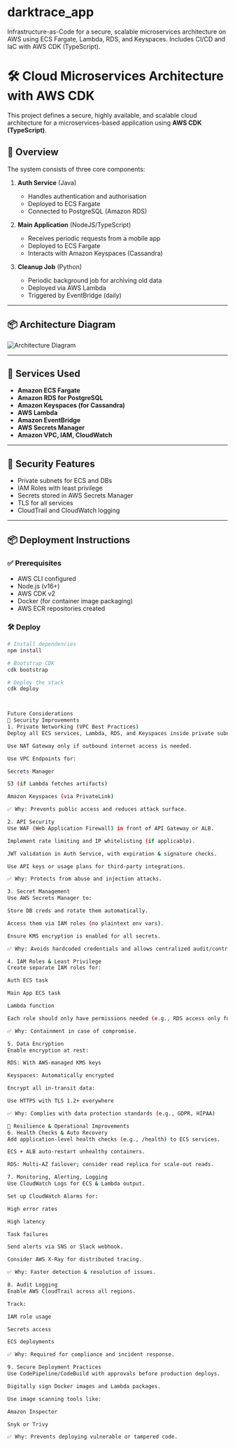 # darktrace_app
Infrastructure-as-Code for a secure, scalable microservices architecture on AWS using ECS Fargate, Lambda, RDS, and Keyspaces. Includes CI/CD and IaC with AWS CDK (TypeScript).


# 🛠️ Cloud Microservices Architecture with AWS CDK

This project defines a secure, highly available, and scalable cloud architecture for a microservices-based application using **AWS CDK (TypeScript)**.

## 🚀 Overview

The system consists of three core components:

1. **Auth Service** (Java)  
   - Handles authentication and authorisation  
   - Deployed to ECS Fargate  
   - Connected to PostgreSQL (Amazon RDS)

2. **Main Application** (NodeJS/TypeScript)  
   - Receives periodic requests from a mobile app  
   - Deployed to ECS Fargate  
   - Interacts with Amazon Keyspaces (Cassandra)

3. **Cleanup Job** (Python)  
   - Periodic background job for archiving old data  
   - Deployed via AWS Lambda  
   - Triggered by EventBridge (daily)

---

## 📦 Architecture Diagram

![Architecture Diagram](./docs/architecture.png)

---

## 🧱 Services Used

- **Amazon ECS Fargate**
- **Amazon RDS for PostgreSQL**
- **Amazon Keyspaces (for Cassandra)**
- **AWS Lambda**
- **Amazon EventBridge**
- **AWS Secrets Manager**
- **Amazon VPC, IAM, CloudWatch**

---

## 🔐 Security Features

- Private subnets for ECS and DBs
- IAM Roles with least privilege
- Secrets stored in AWS Secrets Manager
- TLS for all services
- CloudTrail and CloudWatch logging

---

## 📦 Deployment Instructions

### ✅ Prerequisites

- AWS CLI configured
- Node.js (v16+)
- AWS CDK v2
- Docker (for container image packaging)
- AWS ECR repositories created

### 🛠️ Deploy

```bash
# Install dependencies
npm install

# Bootstrap CDK
cdk bootstrap

# Deploy the stack
cdk deploy



Future Considerations
🔐 Security Improvements
1. Private Networking (VPC Best Practices)
Deploy all ECS services, Lambda, RDS, and Keyspaces inside private subnets.

Use NAT Gateway only if outbound internet access is needed.

Use VPC Endpoints for:

Secrets Manager

S3 (if Lambda fetches artifacts)

Amazon Keyspaces (via PrivateLink)

✅ Why: Prevents public access and reduces attack surface.

2. API Security
Use WAF (Web Application Firewall) in front of API Gateway or ALB.

Implement rate limiting and IP whitelisting (if applicable).

JWT validation in Auth Service, with expiration & signature checks.

Use API keys or usage plans for third-party integrations.

✅ Why: Protects from abuse and injection attacks.

3. Secret Management
Use AWS Secrets Manager to:

Store DB creds and rotate them automatically.

Access them via IAM roles (no plaintext env vars).

Ensure KMS encryption is enabled for all secrets.

✅ Why: Avoids hardcoded credentials and allows centralized audit/control.

4. IAM Roles & Least Privilege
Create separate IAM roles for:

Auth ECS task

Main App ECS task

Lambda function

Each role should only have permissions needed (e.g., RDS access only for Auth service).

✅ Why: Containment in case of compromise.

5. Data Encryption
Enable encryption at rest:

RDS: With AWS-managed KMS keys

Keyspaces: Automatically encrypted

Encrypt all in-transit data:

Use HTTPS with TLS 1.2+ everywhere

✅ Why: Complies with data protection standards (e.g., GDPR, HIPAA)

🔄 Resilience & Operational Improvements
6. Health Checks & Auto Recovery
Add application-level health checks (e.g., /health) to ECS services.

ECS + ALB auto-restart unhealthy containers.

RDS: Multi-AZ failover; consider read replica for scale-out reads.

7. Monitoring, Alerting, Logging
Use CloudWatch Logs for ECS & Lambda output.

Set up CloudWatch Alarms for:

High error rates

High latency

Task failures

Send alerts via SNS or Slack webhook.

Consider AWS X-Ray for distributed tracing.

✅ Why: Faster detection & resolution of issues.

8. Audit Logging
Enable AWS CloudTrail across all regions.

Track:

IAM role usage

Secrets access

ECS deployments

✅ Why: Required for compliance and incident response.

9. Secure Deployment Practices
Use CodePipeline/CodeBuild with approvals before production deploys.

Digitally sign Docker images and Lambda packages.

Use image scanning tools like:

Amazon Inspector

Snyk or Trivy

✅ Why: Prevents deploying vulnerable or tampered code.
